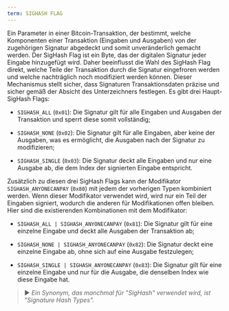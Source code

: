 ```yaml
---
term: SIGHASH FLAG
---
```


Ein Parameter in einer Bitcoin-Transaktion, der bestimmt, welche Komponenten einer Transaktion (Eingaben und Ausgaben) von der zugehörigen Signatur abgedeckt und somit unveränderlich gemacht werden. Der SigHash Flag ist ein Byte, das der digitalen Signatur jeder Eingabe hinzugefügt wird. Daher beeinflusst die Wahl des SigHash Flag direkt, welche Teile der Transaktion durch die Signatur eingefroren werden und welche nachträglich noch modifiziert werden können. Dieser Mechanismus stellt sicher, dass Signaturen Transaktionsdaten präzise und sicher gemäß der Absicht des Unterzeichners festlegen. Es gibt drei Haupt-SigHash Flags:

- `SIGHASH_ALL` (`0x01`): Die Signatur gilt für alle Eingaben und Ausgaben der Transaktion und sperrt diese somit vollständig;

- `SIGHASH_NONE` (`0x02`): Die Signatur gilt für alle Eingaben, aber keine der Ausgaben, was es ermöglicht, die Ausgaben nach der Signatur zu modifizieren;

- `SIGHASH_SINGLE` (`0x03`): Die Signatur deckt alle Eingaben und nur eine Ausgabe ab, die dem Index der signierten Eingabe entspricht.

Zusätzlich zu diesen drei SigHash Flags kann der Modifikator `SIGHASH_ANYONECANPAY` (`0x80`) mit jedem der vorherigen Typen kombiniert werden. Wenn dieser Modifikator verwendet wird, wird nur ein Teil der Eingaben signiert, wodurch die anderen für Modifikationen offen bleiben. Hier sind die existierenden Kombinationen mit dem Modifikator:

- `SIGHASH_ALL | SIGHASH_ANYONECANPAY` (`0x81`): Die Signatur gilt für eine einzelne Eingabe und deckt alle Ausgaben der Transaktion ab;

- `SIGHASH_NONE | SIGHASH_ANYONECANPAY` (`0x82`): Die Signatur deckt eine einzelne Eingabe ab, ohne sich auf eine Ausgabe festzulegen;

- `SIGHASH_SINGLE | SIGHASH_ANYONECANPAY` (`0x83`): Die Signatur gilt für eine einzelne Eingabe und nur für die Ausgabe, die denselben Index wie diese Eingabe hat.

> ► *Ein Synonym, das manchmal für "SigHash" verwendet wird, ist "Signature Hash Types".*